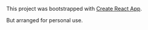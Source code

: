 This project was bootstrapped with [Create React App](https://github.com/facebookincubator/create-react-app).

But arranged for personal use.
